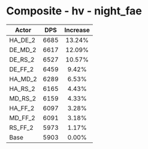 # Composite - hv - night_fae
| Actor | DPS | Increase |
|---|:---:|:---:|
|HA_DE_2|6685|13.24%|
|DE_MD_2|6617|12.09%|
|DE_RS_2|6527|10.57%|
|DE_FF_2|6459|9.42%|
|HA_MD_2|6289|6.53%|
|HA_RS_2|6165|4.43%|
|MD_RS_2|6159|4.33%|
|HA_FF_2|6097|3.28%|
|MD_FF_2|6091|3.18%|
|RS_FF_2|5973|1.17%|
|Base|5903|0.00%|
